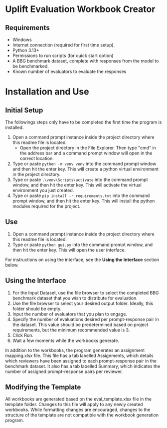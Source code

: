 # Uplift Evaluation Workbook Creator


## Requirements
- Windows
- Internet connection (required for first time setup).
- Python 3.13+
- Permissions to run scripts (for quick start option)
- A BBG benchmark dataset, complete with responses from the model to be benchmarked.
- Known number of evaluators to evaluate the responses


 
# Installation and Use

## Initial Setup
The followings steps only have to be completed the first time the program is installed. 

1. Open a command prompt instance inside the project directory where this readme file is located.
    - Open the project directory in the File Explorer. Then type "cmd" in the address bar and a command prompt window will open in the correct location.
2. Type or paste `python -m venv venv` into the command prompt window and then hit the enter key. This will create a python virtual environment in the project directory.
3. Type or paste `.\venv\Scripts\activate` into the command prompt window, and then hit the enter key. This will activate the virtual environment you just created.
4. Type or paste `pip install -r requirements.txt` into the command prompt window, and then hit the enter key. This will install the python modules required for the project.


## Use
1. Open a command prompt instance inside the project directory where this readme file is located. 
2. Type or paste `python gui.py` into the command prompt window, and then hit the enter key. This will open the user interface.

For instructions on using the interface, see the **Using the Interface** section below. 


## Using the Interface
1. For the Input Dataset, use the file browser to select the completed BBG benchmark dataset that you wish to distribute for evaluation.
2. Use the file browser to select your desired output folder. Ideally, this folder should be empty.  
3. Input the number of evaluators that you plan to engage.
4. Specify the number of evaluations desired per prompt-response pair in the dataset.  This value should be predetermined based on project requirements, but the minimum recommended value is 3. 
5. Click Run.
6. Wait a few moments while the workbooks generate.

In addition to the workbooks, the program generates an assignment mapping.xlsx file. This file has a tab labelled Assignments, which
details which reviewers have been assigned to each prompt-response pair in the benchmark dataset. It also has a tab labelled Summary, which indicates the number of assigned prompt-response pairs per reviewer.


## Modifying the Template
All workbooks are generated based on the eval_template.xlsx file in the template folder. Changes to this file will apply to any newly created workbooks. While formatting changes are encouraged, changes to the structure of the template are not compatible with the workbook generation program.
